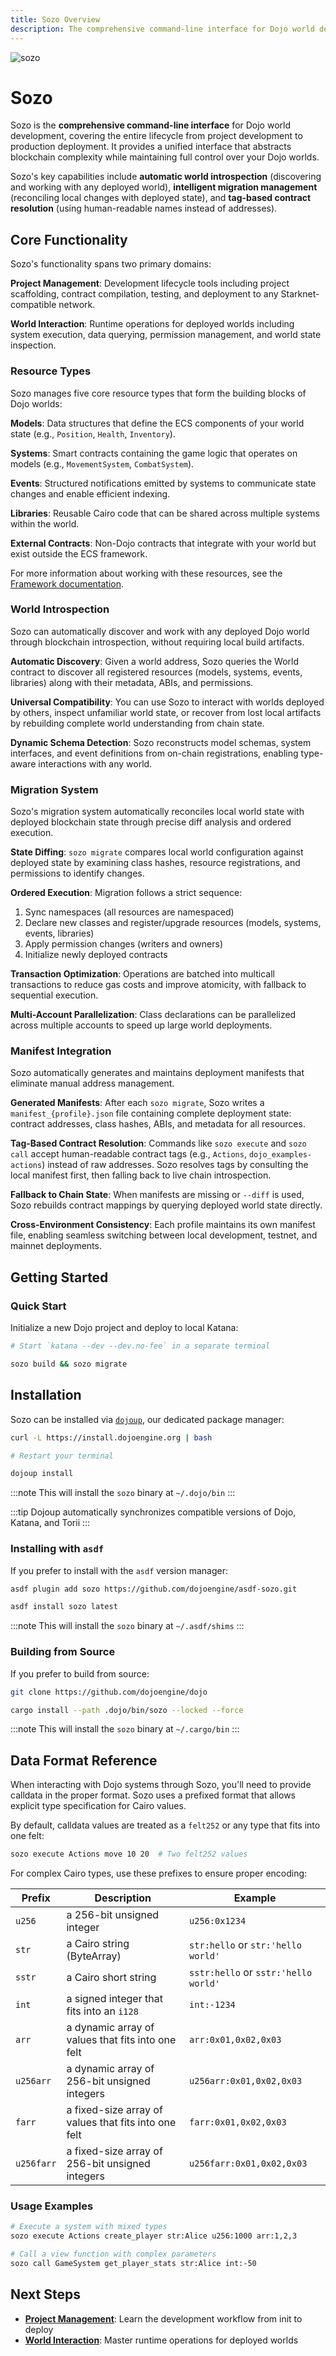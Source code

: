 ```yaml
---
title: Sozo Overview
description: The comprehensive command-line interface for Dojo world development, providing project management, deployment, and world interaction capabilities.
---
```


![sozo](/toolchain/sozo/sozo-icon-word.png)

# Sozo

Sozo is the **comprehensive command-line interface** for Dojo world development, covering the entire lifecycle from project development to production deployment.
It provides a unified interface that abstracts blockchain complexity while maintaining full control over your Dojo worlds.

Sozo's key capabilities include **automatic world introspection** (discovering and working with any deployed world), **intelligent migration management** (reconciling local changes with deployed state), and **tag-based contract resolution** (using human-readable names instead of addresses).

## Core Functionality

Sozo's functionality spans two primary domains:

**Project Management**: Development lifecycle tools including project scaffolding, contract compilation, testing, and deployment to any Starknet-compatible network.

**World Interaction**: Runtime operations for deployed worlds including system execution, data querying, permission management, and world state inspection.

### Resource Types

Sozo manages five core resource types that form the building blocks of Dojo worlds:

**Models**: Data structures that define the ECS components of your world state (e.g., `Position`, `Health`, `Inventory`).

**Systems**: Smart contracts containing the game logic that operates on models (e.g., `MovementSystem`, `CombatSystem`).

**Events**: Structured notifications emitted by systems to communicate state changes and enable efficient indexing.

**Libraries**: Reusable Cairo code that can be shared across multiple systems within the world.

**External Contracts**: Non-Dojo contracts that integrate with your world but exist outside the ECS framework.

For more information about working with these resources, see the [Framework documentation](/framework).


### World Introspection

Sozo can automatically discover and work with any deployed Dojo world through blockchain introspection, without requiring local build artifacts.

**Automatic Discovery**: Given a world address, Sozo queries the World contract to discover all registered resources (models, systems, events, libraries) along with their metadata, ABIs, and permissions.

**Universal Compatibility**: You can use Sozo to interact with worlds deployed by others, inspect unfamiliar world state, or recover from lost local artifacts by rebuilding complete world understanding from chain state.

**Dynamic Schema Detection**: Sozo reconstructs model schemas, system interfaces, and event definitions from on-chain registrations, enabling type-aware interactions with any world.

### Migration System

Sozo's migration system automatically reconciles local world state with deployed blockchain state through precise diff analysis and ordered execution.

**State Diffing**: `sozo migrate` compares local world configuration against deployed state by examining class hashes, resource registrations, and permissions to identify changes.

**Ordered Execution**: Migration follows a strict sequence:
1. Sync namespaces (all resources are namespaced)
2. Declare new classes and register/upgrade resources (models, systems, events, libraries)
3. Apply permission changes (writers and owners)
4. Initialize newly deployed contracts

**Transaction Optimization**: Operations are batched into multicall transactions to reduce gas costs and improve atomicity, with fallback to sequential execution.

**Multi-Account Parallelization**: Class declarations can be parallelized across multiple accounts to speed up large world deployments.

### Manifest Integration

Sozo automatically generates and maintains deployment manifests that eliminate manual address management.

**Generated Manifests**: After each `sozo migrate`, Sozo writes a `manifest_{profile}.json` file containing complete deployment state: contract addresses, class hashes, ABIs, and metadata for all resources.

**Tag-Based Contract Resolution**: Commands like `sozo execute` and `sozo call` accept human-readable contract tags (e.g., `Actions`, `dojo_examples-actions`) instead of raw addresses. Sozo resolves tags by consulting the local manifest first, then falling back to live chain introspection.

**Fallback to Chain State**: When manifests are missing or `--diff` is used, Sozo rebuilds contract mappings by querying deployed world state directly.

**Cross-Environment Consistency**: Each profile maintains its own manifest file, enabling seamless switching between local development, testnet, and mainnet deployments.

## Getting Started

### Quick Start

Initialize a new Dojo project and deploy to local Katana:

```bash
# Start `katana --dev --dev.no-fee` in a separate terminal

sozo build && sozo migrate
```

## Installation

Sozo can be installed via [`dojoup`](/installation.mdx), our dedicated package manager:

```bash
curl -L https://install.dojoengine.org | bash

# Restart your terminal

dojoup install
```

:::note
This will install the `sozo` binary at `~/.dojo/bin`
:::

:::tip
Dojoup automatically synchronizes compatible versions of Dojo, Katana, and Torii
:::

### Installing with `asdf`

If you prefer to install with the `asdf` version manager:

```bash
asdf plugin add sozo https://github.com/dojoengine/asdf-sozo.git

asdf install sozo latest
```

:::note
This will install the `sozo` binary at `~/.asdf/shims`
:::

### Building from Source

If you prefer to build from source:

```bash
git clone https://github.com/dojoengine/dojo

cargo install --path .dojo/bin/sozo --locked --force
```

:::note
This will install the `sozo` binary at `~/.cargo/bin`
:::

## Data Format Reference

When interacting with Dojo systems through Sozo, you'll need to provide calldata in the proper format.
Sozo uses a prefixed format that allows explicit type specification for Cairo values.

By default, calldata values are treated as a `felt252` or any type that fits into one felt:

```bash
sozo execute Actions move 10 20  # Two felt252 values
```

For complex Cairo types, use these prefixes to ensure proper encoding:

| Prefix          | Description      | Example |
| --------------- | ---------------- | ------- |
| `u256`          | a 256-bit unsigned integer | `u256:0x1234` |
| `str`           | a Cairo string (ByteArray) | `str:hello` or `str:'hello world'` |
| `sstr`          | a Cairo short string       | `sstr:hello` or `sstr:'hello world'` |
| `int`           | a signed integer that fits into an `i128` | `int:-1234` |
| `arr`           | a dynamic array of values that fits into one felt | `arr:0x01,0x02,0x03` |
| `u256arr`       | a dynamic array of 256-bit unsigned integers | `u256arr:0x01,0x02,0x03` |
| `farr`          | a fixed-size array of values that fits into one felt | `farr:0x01,0x02,0x03` |
| `u256farr`      | a fixed-size array of 256-bit unsigned integers | `u256farr:0x01,0x02,0x03` |

### Usage Examples

```bash
# Execute a system with mixed types
sozo execute Actions create_player str:Alice u256:1000 arr:1,2,3

# Call a view function with complex parameters
sozo call GameSystem get_player_stats str:Alice int:-50
```

## Next Steps

- **[Project Management](/toolchain/sozo/project-management)**: Learn the development workflow from init to deploy
- **[World Interaction](/toolchain/sozo/world-interaction)**: Master runtime operations for deployed worlds
